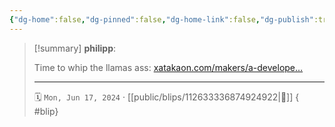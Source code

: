 ```yaml
---
{"dg-home":false,"dg-pinned":false,"dg-home-link":false,"dg-publish":true,"tags":["dgblip"],"disabled rules":["yaml-title","yaml-title-alias","file-name-heading"],"title":"philipp on mastodon @ 2024-06-17","created-date":"2024-06-17T18:18:48","id":112633336874924930,"updated-date":"2025-05-02T08:50:44","dg-path":"blips/112633336874924922.md","permalink":"/blips/112633336874924922/","dgPassFrontmatter":true}
---
```


> [!summary] **philipp**:
>
> Time to whip the llamas ass: [xatakaon.com/makers/a-develope…](https://www.xatakaon.com/makers/a-developer-has-just-taken-the-concept-of-retro-to-a-new-level-by-creating-a-physical-winamp-player)
> - - -
>
> 🗓️ `Mon, Jun 17, 2024` · [[public/blips/112633336874924922\|🔗]]
{ #blip}

